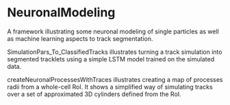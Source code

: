 # NeuronalModeling
A framework illustrating some neuronal modeling of single particles as well as machine learning aspects to track segmentation.

SimulationPars_To_ClassifiedTracks illustrates turning a track simulation into segmented tracklets using a simple LSTM model trained on the simulated data.

createNeuronalProcessesWithTraces illustrates creating a map of processes radii from a whole-cell RoI.  It shows a simplified way of simulating tracks over a set of approximated 3D cylinders defined from the RoI.

